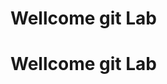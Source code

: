<html>
  <head></head>
  <title>Wellcome</title>
  <body>
    <h1>Wellcome git Lab<h1>
  </body>
</html>


<html>
  <head></head>
  <title>Wellcome</title>
  <body>
    <h1>Wellcome git Lab<h1>
  </body>
</html>
